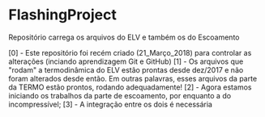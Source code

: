 # FlashingProject
Repositório carrega os arquivos do ELV e também os do Escoamento

[0] - Este repositório foi recém criado (21_Março_2018) para controlar as alterações (inciando aprendizagem Git e GitHub)
[1] - Os arquivos que "rodam" a termodinâmica do ELV estão prontas desde dez/2017 e não foram alterados desde então. Em outras palavras, esses arquivos da parte da TERMO estão prontos, rodando adequadamente!
[2] - Agora estamos iniciando os trabalhos da parte de escoamento, por enquanto a do incompressível; 
[3] - A integração entre os dois é necessária
